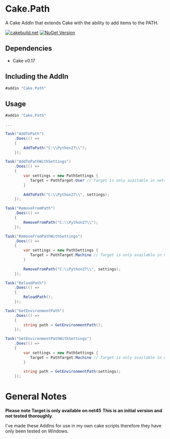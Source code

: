 # Cake.Path

A Cake AddIn that extends Cake with the ability to add items to the PATH.

[![cakebuild.net](https://img.shields.io/badge/WWW-cakebuild.net-blue.svg)](http://cakebuild.net/)
[![NuGet Version](http://img.shields.io/nuget/v/Cake.Path.svg?style=flat)](https://www.nuget.org/packages/Cake.Path/)


## Dependencies

* Cake v0.17

## Including the AddIn

```csharp
#addin "Cake.Path"
```

## Usage

```csharp
#addin "Cake.Path"

...

Task("AddToPath")
    .Does(() => 
    {
        AddToPath("C:\\Python27\\");
    });

Task("AddToPathWithSettings")
    .Does(() => 
    {
        var settings = new PathSettings {
           Target = PathTarget.User // Target is only available in net45
        }
        
        AddToPath("C:\\Python27\\", settings);
    });

Task("RemoveFromPath")
    .Does(() => 
    {
        RemoveFromPath("C:\\Python27\\");
    });

Task("RemoveFromPathWithSettings")
    .Does(() => 
    {
        var settings = new PathSettings {
           Target = PathTarget.Machine // Target is only available in net45
        }
        
        RemoveFromPath("C:\\Python27\\", settings);
    });

Task("ReloadPath")
    .Does(() => 
    {
        ReloadPath();
    });

Task("GetEnvironmentPath")
    .Does(() => 
    {
        string path = GetEnvironmentPath();
    });

Task("GetEnvironmentPathWithSettings")
    .Does(() => 
    {
        var settings = new PathSettings {
           Target = PathTarget.Machine // Target is only available in net45
        }
        
        string path = GetEnvironmentPath(settings);
    });

```

# General Notes
**Please note Target is only available on net45**
**This is an initial version and not tested thoroughly**.

I've made these AddIns for use in my own cake scripts therefore they have only been tested on Windows.
